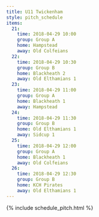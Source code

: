 ```yaml
---
title: U11 Twickenham
style: pitch_schedule
items:
  21:
    time: 2018-04-29 10:00
    group: Group A
    home: Hampstead
    away: Old Colfeians
  22:
    time: 2018-04-29 10:30
    group: Group B
    home: Blackheath 2
    away: Old Elthamians 1
  23:
    time: 2018-04-29 11:00
    group: Group A
    home: Blackheath 1
    away: Hampstead
  24:
    time: 2018-04-29 11:30
    group: Group B
    home: Old Elthamians 1
    away: Sidcup 1
  25:
    time: 2018-04-29 12:00
    group: Group A
    home: Blackheath 1
    away: Old Colfeians
  26:
    time: 2018-04-29 12:30
    group: Group B
    home: KCH Pirates
    away: Old Elthamians 1
---
```


{% include schedule_pitch.html %}
